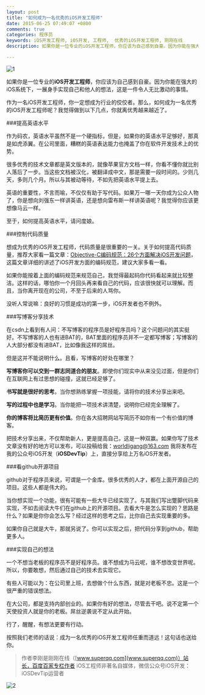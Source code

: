 ```yaml
---
layout: post
title: "如何成为一名优秀的iOS开发工程师"
date: 2015-06-25 07:49:07 +0800
comments: true
categories: 程序员
keywords: iOS开发工程师, iOS开发, 工程师,  优秀的iOS开发工程师, 刚刚在线
description: 如果你是一位专业的iOS开发工程师，你应该为自己感到自豪。因为你能在强大的iOS系统下，一展身手实现自己和他人的想法，这是一件令人无比激动的事情。

---
```


![1](http://7xjrlb.com1.z0.glb.clouddn.com/1iOSkaifa.jpg)

如果你是一位专业的**iOS开发工程师**，你应该为自己感到自豪。因为你能在强大的iOS系统下，一展身手实现自己和他人的想法，这是一件令人无比激动的事情。

作为一名iOS开发工程师，你一定想成为行业的佼佼者。那么，如何成为一名优秀的iOS开发工程师呢？我觉得做到以下几点，你就离优秀越来越近了。



###提高英语水平

作为码农，英语水平虽然不是一个硬指标，但是，如果你的英语水平足够好，那真是如虎添翼。在公司里面，糟糕的英语表达能力也掩盖了你在软件开发技术上的优势。

很多优秀的技术文章都是英文版本的，就像苹果官方文档一样，你看不懂你就比别人落后了一步。当这些文档被汉化，被翻译成中文，那是需要一段时间的。少则几天，多则几个月。所以与其被动等待，不如先把英语水平提上去。

英语的重要性，不言而喻，不仅仅有助于写代码。如果万一哪一天你成为公众人物了，你是想向刘强东一样讲英语，还是想向雷布斯一样讲英语呢？我觉得你应该更想像马云一样。

至于，如何提高英语水平，请问度娘。


###控制代码质量

想成为优秀的iOS开发工程师，代码质量是很重要的一关。关于如何提高代码质量，推荐大家看一篇文章：[Objective-C编码规范：26个方面解决iOS开发问题](http://www.90159.com/2015/06/17/Objective-C%E7%BC%96%E7%A0%81%E8%A7%84%E8%8C%83%EF%BC%9A26%E4%B8%AA%E6%96%B9%E9%9D%A2%E8%A7%A3%E5%86%B3iOS%E5%BC%80%E5%8F%91%E9%97%AE%E9%A2%98/)，这篇文章详细的讲述了iOS开发方面的编码规范，建议大家多看一看。


如果你能按着上面的编码规范来规范自己，我觉得最起码你代码看起来就比较整洁。这样的话，哪怕你一个月回头再来看自己的代码，应该很快就可以理解。而且，当你离开现在的公司，不至于后来的人骂你。

没听人常说嘛：良好的习惯是成功的第一步，iOS开发者也不例外。

###写博客分享技术

在csdn上看到有人问：不写博客的程序员是好程序员吗？这个问题问的其实挺好。不写博客的人也有进BAT的，BAT里面的程序员并不一定都写博客；写博客的人大部分都没有进BAT，比如像我这样的屌丝。

但是这并不能说明什么。且看，写博客的好处在哪里？

**写博客你可以交到一群志同道合的朋友**。即使你们现实中从来没见过面，但是你们在互联网上有过思想的碰撞，这就已经足够了。

**书写就是很好的思考**。当你想熟练掌握一项技能，请将你的技术分享出来吧。

**写的过程中也是学习**。当你能把一项技术讲清楚，说明你已经完全理解了。

**你的博客将比简历更有价值**。你在各大招聘网站写简历不如你有一个有价值的博客。

把技术分享出来，不仅帮助新人，更是提高自己，这是一种双赢。如果你写了技术文章没有好的地方可以发布，可以投稿给我：worldligang@163.com 我将发布在我的公众号iOS开发（**iOSDevTip**）上，直接分享给上万名iOS开发者。

###看github开源项目

github对于程序员来说，可谓是一个金库。很多优秀的人才，都在上面开源自己的项目。这些人都是伟大的。

当你想实现一个功能，很有可能有一些大牛已经实现了。与其我们写出蹩脚代码来实现，不如去阅读大牛们在github上的开源项目。去看大牛是怎么实现的？思路是什么？如果是你你会怎么写？经过这样的思考之后，比你自己去实现重要的多。

如果你自己就是大牛，那就另说了。你可以实现之后，把代码分享到github，帮助更多人。


###实现自己的想法

一个不想当老板的程序员不是好程序员。谁不想成为马云呢，谁不想改变世界呢。所以，你要敢想，然后通过自己的技术去实现它。

有些人可能以为：在公司里上班，去想做个什么东西，就是对老板不忠。这是一个很严重的错误想法。

在大公司，都是支持内部创业的。如果你有好的想法，尽管去干吧。说不定第一个天使投资人就是你的老板。屌丝逆袭说不定从此开始。

行了，醒醒，有想法更要有行动。

按照我们老师的话说：成为一名优秀的iOS开发工程师任重而道远！这句话也送给你。

>作者李刚是刚刚在线（[www.superqq.com](www.superqq.com)）站长，百度百家专栏作者
>iOS工程师非著名自媒体，微信公众号iOS开发：iOSDevTip运营者

![2](http://7xjrlb.com1.z0.glb.clouddn.com/ios.png)